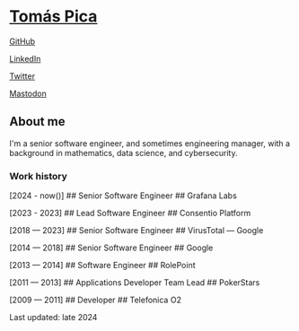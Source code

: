 # [Tomás Pica](http://www.tomaspica.com/)

[GitHub](https://github.com/t00mas)

[LinkedIn](https://www.linkedin.com/in/tomaspdc/)

[Twitter](https://twitter.com/TomasPica)

<a rel="me" href="https://mastodon.social/@tomasp">Mastodon</a>

## About me

I'm a senior software engineer, and sometimes engineering manager, with a background in mathematics, data science, and cybersecurity.

### Work history

<span>[2024 - now()]</span> ## <span>Senior Software Engineer</span> ## <span>Grafana Labs</span>

<span>[2023 - 2023]</span> ## <span>Lead Software Engineer</span> ## <span>Consentio Platform</span>

<span>[2018 — 2023]</span> ## <span>Senior Software Engineer</span> ## <span>VirusTotal — Google</span>

<span>[2014 — 2018]</span> ## <span>Senior Software Engineer</span> ## <span>Google</span>

<span>[2013 — 2014]</span> ## <span>Software Engineer</span> ## <span>RolePoint</span>

<span>[2011 — 2013]</span> ## <span>Applications Developer Team Lead</span> ## <span>PokerStars</span>

<span>[2009 — 2011]</span> ## <span>Developer</span> ## <span>Telefonica O2</span>

Last updated: late 2024
